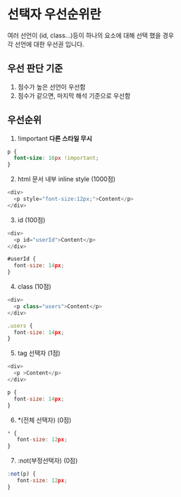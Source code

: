# 선택자 우선순위란

여러 선언이 (id, class...)등이 하나의 요소에 대해 선택 했을 경우  
각 선언에 대한 우선권 입니다.


## 우선 판단 기준
1. 점수가 높은 선언이 우선함
3. 점수가 같으면, 마지막 해석 기준으로 우선함

## 우선순위

1. !important **다른 스타일 무시**

```css
p {
  font-size: 16px !important;
}
```
2. html 문서 내부 inline style  (1000점)

```javascript
<div>
  <p style="font-size:12px;">Content</p>
</div>

```
3. id (100점)
```javascript
<div>
  <p id="userId">Content</p>
</div>

#userId {
  font-size: 14px;
}
```

4. class (10점)
```javascript
<div>
  <p class="users">Content</p>
</div>

.users {
  font-size: 14px;
}
```

5. tag 선택자 (1점)
```javascript
<div>
  <p >Content</p>
</div>

p {
  font-size: 14px;
}
```

6. *(전체 선택자) (0점)
```javascript
* {
   font-size: 12px;
}
```

7. :not(부정선택자) (0점)
```javascript
:not(p) {
   font-size: 12px;
}
```



 

